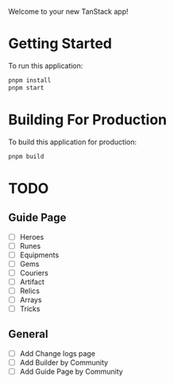 Welcome to your new TanStack app! 

# Getting Started

To run this application:

```bash
pnpm install
pnpm start  
```

# Building For Production

To build this application for production:

```bash
pnpm build
```

# TODO
## Guide Page
- [ ] Heroes
- [ ] Runes
- [ ] Equipments
- [ ] Gems
- [ ] Couriers
- [ ] Artifact
- [ ] Relics
- [ ] Arrays
- [ ] Tricks

## General
- [ ] Add Change logs page
- [ ] Add Builder by Community
- [ ] Add Guide Page by Community
